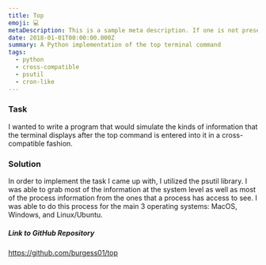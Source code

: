 ```yaml
---
title: Top
emoji: 💻
metaDescription: This is a sample meta description. If one is not present in your page/project's front matter, the default metadata description will be used instead.
date: 2018-01-01T00:00:00.000Z
summary: A Python implementation of the top terminal command
tags:
  - python
  - cross-compatible
  - psutil
  - cron-like
---
```


### Task

I wanted to write a program that would simulate the kinds of information that the terminal displays after the top command is entered into it in a cross-compatible fashion.

### Solution

In order to implement the task I came up with, I utilized the psutil library. I was able to grab most of the information at the system level as well as most of the process information from the ones that a process has access to see. I was able to do this process for the main 3 operating systems: MacOS, Windows, and Linux/Ubuntu.

##### Link to GitHub Repository

<https://github.com/burgess01/top>
